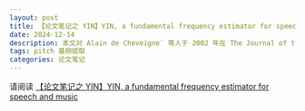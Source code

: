```yaml
---
layout: post
title: 【论文笔记之 YIN】YIN, a fundamental frequency estimator for speech and music
date: 2024-12-14
description: 本文对 Alain de Cheveigne´ 等人于 2002 年在 The Journal of the Acoustical Society of America 上发表的论文进行简单地翻译。如有表述不当之处欢迎批评指正。欢迎任何形式的转载，但请务必注明出处。
tags: pitch 基频提取
categories: 论文笔记
---
```


请阅读 [【论文笔记之 YIN】YIN, a fundamental frequency estimator for speech and music](/assets/html/paper-yin.html)